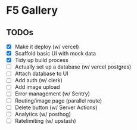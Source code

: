 # F5 Gallery

## TODOs
- [x] Make it deploy (w/ vercel)
- [x] Scaffold basic UI with mock data
- [x] Tidy up build process
- [ ] Actually set up a database (w/ vercel postgres)
- [ ] Attach database to UI
- [ ] Add auth (w/ clerk)
- [ ] Add image upload
- [ ] Error management (w/ Sentry)
- [ ] Routing/image page (parallel route)
- [ ] Delete button (w/ Server Actions)
- [ ] Analytics (w/ posthog)
- [ ] Ratelimiting (w/ upstash)

